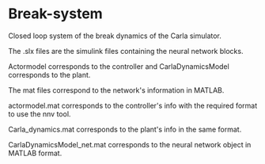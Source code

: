 # Break-system
Closed loop system of the break dynamics of the Carla simulator.


The .slx files are the simulink files containing the neural network blocks. 

Actormodel corresponds to the controller and CarlaDynamicsModel corresponds to the plant.

The mat files correspond to the network's information in MATLAB.

actormodel.mat corresponds to the controller's info with the required format to use the nnv tool.

Carla_dynamics.mat corresponds to the plant's info in the same format.

CarlaDynamicsModel_net.mat corresponds to the neural network object in MATLAB format.
